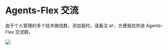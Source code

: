 # Agents-Flex 交流


由于个人管理的多个技术微信群，添加我时，请备注 `AF`，方便我拉你进 Agents-Flex 交流群。

![](../../assets/images/wechat-group.png)
